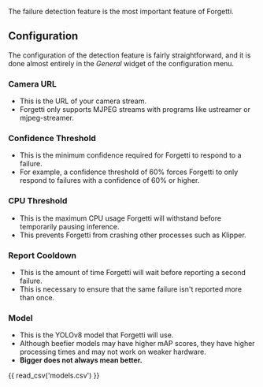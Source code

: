 The failure detection feature is the most important feature of Forgetti.

## Configuration

The configuration of the detection feature is fairly straightforward, and it is done almost entirely in the <i>General</i> widget of the configuration menu.

### Camera URL
* This is the URL of your camera stream.
* Forgetti only supports MJPEG streams with programs like ustreamer or mjpeg-streamer. 

### Confidence Threshold
* This is the minimum confidence required for Forgetti to respond to a failure.
* For example, a confidence threshold of 60% forces Forgetti to only respond to failures with a confidence of 60% or higher.

### CPU Threshold
* This is the maximum CPU usage Forgetti will withstand before temporarily pausing inference.
* This prevents Forgetti from crashing other processes such as Klipper.

### Report Cooldown
* This is the amount of time Forgetti will wait before reporting a second failure.
* This is necessary to ensure that the same failure isn't reported more than once.

### Model
* This is the YOLOv8 model that Forgetti will use.
* Although beefier models may have higher mAP scores, they have higher processing times and may not work on weaker hardware.
* **Bigger does not always mean better.**

{{ read_csv('models.csv') }}
